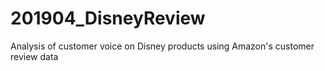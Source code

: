 # 201904_DisneyReview
Analysis of customer voice on Disney products using Amazon's customer review data

